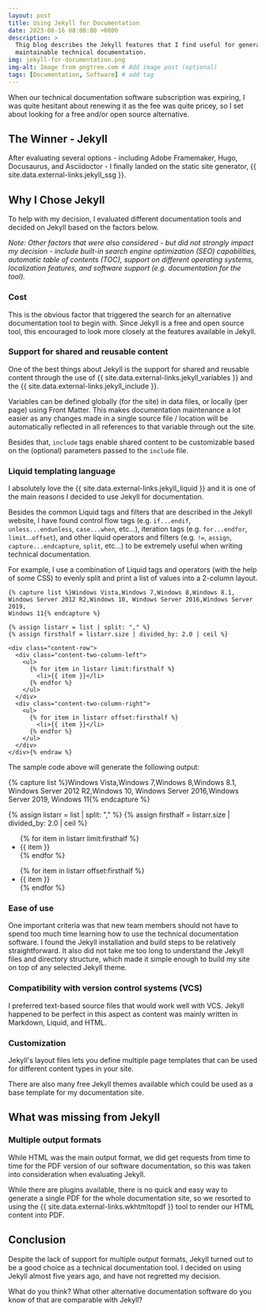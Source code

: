 ```yaml
---
layout: post
title: Using Jekyll for Documentation
date: 2023-08-16 08:00:00 +0800
description: >
  Thig blog describes the Jekyll features that I find useful for generating
  maintainable technical documentation.
img: jekyll-for-documentation.png
img-alt: Image from pngtree.com # Add image post (optional)
tags: [Documentation, Software] # add tag
---
```


When our technical documentation software subscription was expiring, I was
quite hesitant about renewing it as the fee was quite pricey, so I set about
looking for a free and/or open source alternative.

## The Winner - Jekyll

After evaluating several options - including Adobe Framemaker, Hugo,
Docusaurus, and Asciidoctor - I finally landed on the static site generator,
{{ site.data.external-links.jekyll_ssg }}.

## Why I Chose Jekyll

To help with my decision, I evaluated different documentation tools and
decided on Jekyll based on the factors below.

_Note: Other factors that were also considered - but did not strongly impact my
decision - include built-in search engine optimization (SEO) capabilities,
automatic table of contents (TOC), support on different operating systems,
localization features, and software support (e.g. documentation for the
tool)._

### Cost

This is the obvious factor that triggered the search for an alternative
documentation tool to begin with.
Since Jekyll is a free and open source tool, this encouraged to look more
closely at the features available in Jekyll.

### Support for shared and reusable content

One of the best things about Jekyll is the support for shared and reusable
content through the use of {{ site.data.external-links.jekyll_variables }} and
the {{ site.data.external-links.jekyll_include }}.

Variables can be defined globally (for the site) in data files, or locally
(per page) using Front Matter. This makes documentation maintenance a lot
easier as any changes made in a single source file / location will be
automatically reflected in all references to that variable through out the
site.

Besides that, `include` tags enable shared content to be customizable based on
the (optional) parameters passed to the `include` file.

### Liquid templating language

I absolutely love the {{ site.data.external-links.jekyll_liquid }} and it is
one of the main reasons I decided to use Jekyll for documentation.

Besides the common Liquid tags and filters that are described in the Jekyll
website, I have found control flow tags (e.g. `if...endif`,
`unless...endunless`, `case...when`, etc...), iteration tags (e.g.
`for...endfor`, `limit`...`offset`), and other liquid operators and filters
(e.g. `!=`, `assign`, `capture...endcapture`, `split`, etc...) to be
extremely useful when writing technical documentation.

For example, I use a combination of Liquid tags and operators (with the help
of some CSS) to evenly split and print a list of values into a 2-column layout.

```{% raw %}
{% capture list %}Windows Vista,Windows 7,Windows 8,Windows 8.1,
Windows Server 2012 R2,Windows 10, Windows Server 2016,Windows Server 2019,
Windows 11{% endcapture %}

{% assign listarr = list | split: "," %}
{% assign firsthalf = listarr.size | divided_by: 2.0 | ceil %}

<div class="content-row">
  <div class="content-two-column-left">
    <ul>
      {% for item in listarr limit:firsthalf %}
        <li>{{ item }}</li>
      {% endfor %}
    </ul>
  </div>
  <div class="content-two-column-right">
    <ul>
      {% for item in listarr offset:firsthalf %}
        <li>{{ item }}</li>
      {% endfor %}
    </ul>
  </div>
</div>{% endraw %}
```

The sample code above will generate the following output:

{% capture list %}Windows Vista,Windows 7,Windows 8,Windows 8.1,
Windows Server 2012 R2,Windows 10, Windows Server 2016,Windows Server 2019,
Windows 11{% endcapture %}

{% assign listarr = list | split: "," %}
{% assign firsthalf = listarr.size | divided_by: 2.0 | ceil %}

<div class="content-row">
  <div class="content-two-column-left">
    <ul>
      {% for item in listarr limit:firsthalf %}
        <li>{{ item }}</li>
      {% endfor %}
    </ul>
  </div>
  <div class="content-two-column-right">
    <ul>
      {% for item in listarr offset:firsthalf %}
        <li>{{ item }}</li>
      {% endfor %}
    </ul>
  </div>
</div>

### Ease of use

One important criteria was that new team members should not have to spend too
much time learning how to use the technical documentation software.
I found the Jekyll installation and build steps to be relatively
straightforward.
It also did not take me too long to understand the Jekyll files and directory
structure, which made it simple enough to build my site on top of any selected
Jekyll theme.

### Compatibility with version control systems (VCS)

I preferred text-based source files that would work well with VCS.
Jekyll happened to be perfect in this aspect as content was mainly written in
Markdown, Liquid, and HTML.

### Customization

Jekyll\'s layout files lets you define multiple page templates that can be used
for different content types in your site.

There are also many free Jekyll themes available which could be used as a base
template for my documentation site.

## What was missing from Jekyll

### Multiple output formats

While HTML was the main output format, we did get requests from time to time
for the PDF version of our software documentation, so this was taken into
consideration when evaluating Jekyll.

While there are plugins available, there is no quick and easy way to generate a
single PDF for the whole documentation site, so we resorted to using the
{{ site.data.external-links.wkhtmltopdf }} tool to render our HTML content
into PDF.

## Conclusion

Despite the lack of support for multiple output formats, Jekyll turned out to
be a good choice as a technical documentation tool. I decided on using Jekyll
almost five years ago, and have not regretted my decision.

What do you think?
What other alternative documentation software do you know of that are
comparable with Jekyll?

